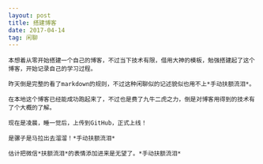 ```yaml
---
layout: post
title: 搭建博客
date: 2017-04-14 
tag: 闲聊 
---
```


    本想着从零开始搭建一个自己的博客，不过当下技术有限，借用大神的模板，勉强搭建起了这个博客，开始记录自己的学习过程。
    
    昨天倒是完整的看了markdown的规则，不过这种闲聊似的记述貌似也用不上*手动扶额流泪*。
    
    在本地这个博客已经能成功跑起来了，不过也是费了九牛二虎之力，倒是对博客用得到的技术有了个大概的了解。
    
    现在是凌晨，睡一觉后，上传到GitHub，正式上线！
    
    是骡子是马拉出去溜溜！*手动扶额流泪*
    
    估计把微信*扶额流泪*的表情添加进来是无望了。*手动扶额流泪*
    
    
    
    


